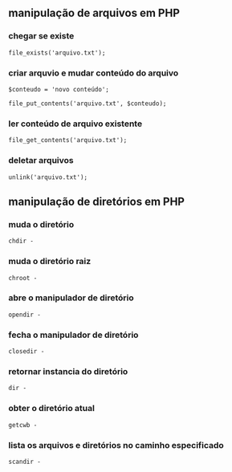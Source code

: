 ## manipulação de arquivos em PHP

### chegar se existe
`file_exists('arquivo.txt');`

### criar arquvio e mudar conteúdo do arquivo
`$conteudo = 'novo conteúdo';`

`file_put_contents('arquivo.txt', $conteudo);`

### ler conteúdo de arquivo existente

`file_get_contents('arquivo.txt');`

### deletar arquivos

`unlink('arquivo.txt');`

## manipulação de diretórios em PHP

### muda o diretório
`chdir - `

### muda o diretório raiz
`chroot - `

### abre o manipulador de diretório
`opendir - `

### fecha o manipulador de diretório
`closedir - `

### retornar instancia do diretório
`dir - `

### obter o diretório atual
`getcwb - `

### lista os arquivos e diretórios no caminho especificado
`scandir - `

